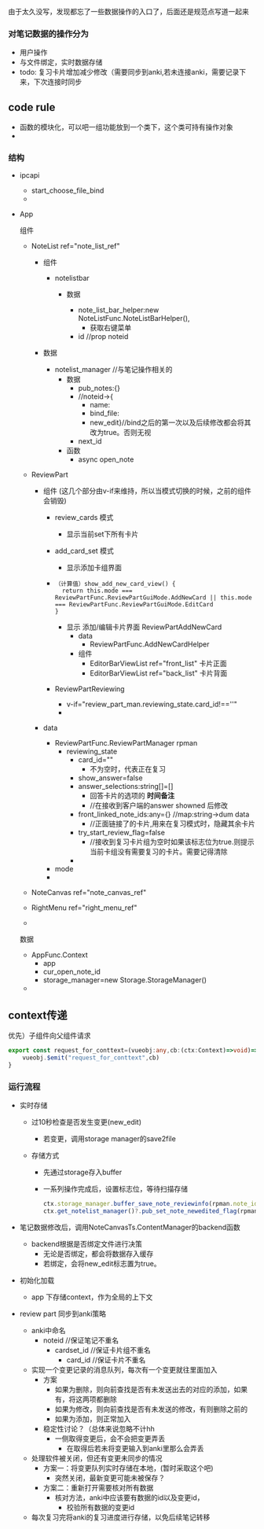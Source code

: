 由于太久没写，发现都忘了一些数据操作的入口了，后面还是规范点写道一起来



### 对笔记数据的操作分为

- 用户操作
- 与文件绑定，实时数据存储
- todo: 复习卡片增加减少修改（需要同步到anki,若未连接anki，需要记录下来，下次连接时同步

## code rule

- 函数的模块化，可以吧一组功能放到一个类下，这个类可持有操作对象
- 

### 结构

- ipcapi

  - start_choose_file_bind
  - 

- App

  组件

  - NoteList ref="note_list_ref"

    - 组件

      - notelistbar

        - 数据

          - note_list_bar_helper:new NoteListFunc.NoteListBarHelper(),
            - 获取右键菜单
          - id //prop noteid

          

    - 数据

      - notelist_manager //与笔记操作相关的
        - 数据
          - pub_notes:{} 
          - //noteid->{
            - name: 
            - bind_file:
            - new_edit}//bind之后的第一次以及后续修改都会将其改为true。否则无视
          - next_id
        - 函数
          - async open_note

  - ReviewPart 

    - 组件 (这几个部分由v-if来维持，所以当模式切换的时候，之前的组件会销毁)

      - review_cards 模式

        - 显示当前set下所有卡片

      - add_card_set 模式

        - 显示添加卡组界面

      - ```
        （计算值）show_add_new_card_view() {
          return this.mode === ReviewPartFunc.ReviewPartGuiMode.AddNewCard || this.mode === ReviewPartFunc.ReviewPartGuiMode.EditCard
        }
        ```

        - 显示 添加/编辑卡片界面 ReviewPartAddNewCard
          - data
            -  ReviewPartFunc.AddNewCardHelper
          - 组件
            - EditorBarViewList ref="front_list" 卡片正面
            - EditorBarViewList  ref="back_list"  卡片背面
        
      - ReviewPartReviewing

        - v-if="review_part_man.reviewing_state.card_id!==''"
        - 
  
    - data
  
      - ReviewPartFunc.ReviewPartManager rpman
        - reviewing_state
          - card_id=""
            - 不为空时，代表正在复习
          - show_answer=false
          - answer_selections:string[]=[]
            - 回答卡片的选项的 **时间备注**
            - //在接收到客户端的answer showned 后修改
          - front_linked_note_ids:any={} //map:string->dum data
            - //正面链接了的卡片,用来在复习模式时，隐藏其余卡片
          - try_start_review_flag=false
            -  //接收到复习卡片组为空时如果该标志位为true.则提示当前卡组没有需要复习的卡片。需要记得清除
          - 
      - mode
      - 
  
  - NoteCanvas ref="note_canvas_ref"
  
  - RightMenu ref="right_menu_ref"
  
  - 
  
  数据
  
  - AppFunc.Context
    - app
    - cur_open_note_id
    - storage_manager=new Storage.StorageManager()
  - 

## context传递

优先）子组件向父组件请求

```typescript
export const request_for_conttext=(vueobj:any,cb:(ctx:Context)=>void)=>{
    vueobj.$emit("request_for_conttext",cb)
}
```



### 运行流程

- 实时存储

  - 过10秒检查是否发生变更(new_edit)

    - 若变更，调用storage manager的save2file

  - 存储方式

    - 先通过storage存入buffer

    - 一系列操作完成后，设置标志位，等待扫描存储

      ```typescript
      ctx.storage_manager.buffer_save_note_reviewinfo(rpman.note_id,rpman.card_set_man)
      ctx.get_notelist_manager()?.pub_set_note_newedited_flag(rpman.note_id)
      ```

- 笔记数据修改后，调用NoteCanvasTs.ContentManager的backend函数

  - backend根据是否绑定文件进行决策
    - 无论是否绑定，都会将数据存入缓存
    - 若绑定，会将new_edit标志置为true。

- 初始化加载

  - app 下存储context，作为全局的上下文

- review part 同步到anki策略

  - anki中命名
    - noteid //保证笔记不重名
      - cardset_id //保证卡片组不重名
        - card_id //保证卡片不重名
  - 实现一个变更记录的消息队列，每次有一个变更就往里面加入
    - 方案
      - 如果为删除，则向前查找是否有未发送出去的对应的添加，如果有，将这两项都删除
      - 如果为修改，则向前查找是否有未发送的修改，有则删除之前的
      - 如果为添加，则正常加入
    - 稳定性讨论？（总体来说忽略不计hh
      - 一侧取得变更后，会不会把变更弄丢
        - 在取得后若未将变更输入到anki里那么会弄丢
  - 处理软件被关闭，但还有变更未同步的情况
    - 方案一：将变更队列实时存储在本地，(暂时采取这个吧)
      - 突然关闭，最新变更可能未被保存？
    - 方案二：重新打开需要核对所有数据
      - 核对方法，anki中应该要有数据的id以及变更id，
        - 校验所有数据的变更id
  - 每次复习完将anki的复习进度进行存储，以免后续笔记转移


